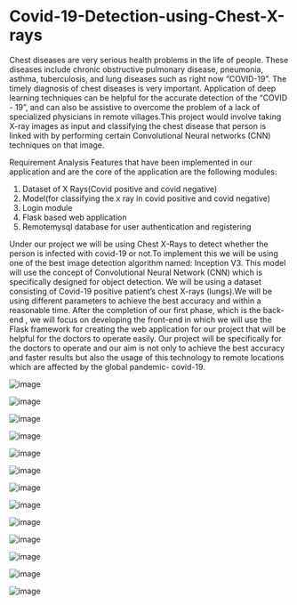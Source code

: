 # Covid-19-Detection-using-Chest-X-rays
Chest diseases are very serious health problems in the life of people. These diseases  include chronic obstructive pulmonary disease, pneumonia, asthma, tuberculosis, and lung  diseases such as right now “COVID-19”. The timely diagnosis of chest diseases is very  important. Application of deep learning techniques can be helpful for the accurate detection of  the “COVID - 19”, and can also be assistive to overcome the problem of a lack of specialized  physicians in remote villages.This project would involve taking X-ray images as input and  classifying the chest disease that person is linked with by performing certain Convolutional  Neural networks (CNN) techniques on that image.


Requirement Analysis
Features that have been implemented in our application and are the core of the application are the following modules: 
1.	Dataset of X Rays(Covid positive and covid negative)
2.	Model(for classifying the x ray in covid positive and covid negative)
3.	Login module
4.	Flask based web application
5.	Remotemysql database for user authentication and registering

Under our project we will be using Chest X-Rays to detect whether the person is infected with covid-19 or not.To implement this we will be using one of the best image detection algorithm named: Inception V3. This model will use the concept of Convolutional Neural Network (CNN) which is specifically designed for object detection. 
We will be using a dataset consisting of Covid-19 positive patient’s chest X-rays (lungs).We will be using different parameters to achieve the best accuracy and within a reasonable time. After the completion of our first phase, which is the back-end , we will focus on developing the front-end in which we will use the Flask framework for creating the web application for our project that will be helpful for the doctors to operate easily.
Our project will be specifically for the doctors to operate and our aim is not only to achieve the best accuracy and faster results but also the usage of this technology to remote locations which are affected by the global pandemic- covid-19.

![image](https://user-images.githubusercontent.com/51341748/117271325-aeaf5700-ae77-11eb-8286-ba3502b4bc5c.png)

![image](https://user-images.githubusercontent.com/51341748/117271412-c981cb80-ae77-11eb-8696-588cdeaa857c.png)

![image](https://user-images.githubusercontent.com/51341748/117271743-1d8cb000-ae78-11eb-8904-c50763e61ac7.png)


![image](https://user-images.githubusercontent.com/51341748/117271785-27aeae80-ae78-11eb-93de-bc6a2b42c969.png)

![image](https://user-images.githubusercontent.com/51341748/117271809-2e3d2600-ae78-11eb-9ccb-d4de01d0251d.png)


![image](https://user-images.githubusercontent.com/51341748/117271832-339a7080-ae78-11eb-94e9-be0ffd4d6458.png)

![image](https://user-images.githubusercontent.com/51341748/117271849-3a28e800-ae78-11eb-8dea-c6b351b3ddb0.png)

![image](https://user-images.githubusercontent.com/51341748/117271861-3dbc6f00-ae78-11eb-9e85-060758118e30.png)

![image](https://user-images.githubusercontent.com/51341748/117271875-401ec900-ae78-11eb-8008-d38aacb4c2bf.png)

![image](https://user-images.githubusercontent.com/51341748/117271888-44e37d00-ae78-11eb-9de1-319b5201ffb9.png)

![image](https://user-images.githubusercontent.com/51341748/117271907-47de6d80-ae78-11eb-9761-c52108eb2b42.png)

![image](https://user-images.githubusercontent.com/51341748/117271936-4f9e1200-ae78-11eb-8321-3240a2eb6cea.png)

![image](https://user-images.githubusercontent.com/51341748/117271966-54fb5c80-ae78-11eb-8057-4f08297d0764.png)


